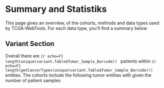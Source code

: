 Summary and Statistiks
========================================================

This page gives an overview, of the cohorts, methods and data types used by TCGA-WebTools.
For each data type, you'll find a summary below

## Variant Section
Overall there are ```{r echo=F} length(unique(variant.Table$Tumor_Sample_Barcode)) ``` patients within ```{r echo=F} length(getCancerTypes(unique(variant.Table$Tumor_Sample_Barcode))) ``` entities. The cohorts include the following tumor entities with given the number of patient samples

